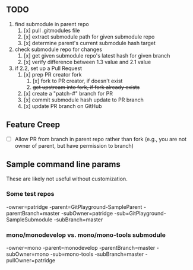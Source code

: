 ## TODO

1. find submodule in parent repo
    1. [x] pull .gitmodules file
	2. [x] extract submodule path for given submodule repo
	3. [x] determine parent's current submodule hash target
2. check submodule repo for changes
    1. [x] get given submodule repo's latest hash for given branch
	2. [x] verify difference between 1.3 value and 2.1 value
3. if 2.2, set up a Pull Request
    1. [x] prep PR creator fork
	    1. [x] fork to PR creator, if doesn't exist
		2. ~~get upstream into fork, if fork already exists~~
    1. [x] create a "patch-#" branch for PR
	2. [x] commit submodule hash update to PR branch
	3. [x] update PR branch on GitHub

## Feature Creep

- [ ] Allow PR from branch in parent repo rather than fork (e.g., you are not owner of parent, but have permission to branch)

## Sample command line params

These are likely not useful without customization.

### Some test repos

-owner=patridge -parent=GitPlayground-SampleParent -parentBranch=master -subOwner=patridge -sub=GitPlayground-SampleSubmodule -subBranch=master

### mono/monodevelop vs. mono/mono-tools submodule

-owner=mono -parent=monodevelop -parentBranch=master -subOwner=mono -sub=mono-tools -subBranch=master -pullOwner=patridge
